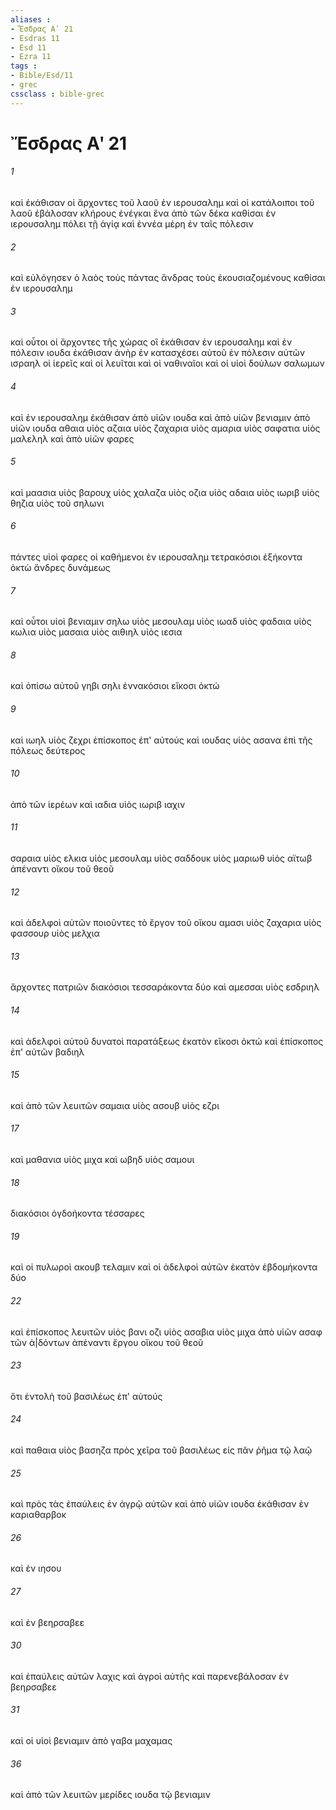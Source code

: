 ```yaml
---
aliases : 
- Ἔσδρας Αʹ 21
- Esdras 11
- Esd 11
- Ezra 11
tags : 
- Bible/Esd/11
- grec
cssclass : bible-grec
---
```


# Ἔσδρας Αʹ 21

###### 1
καὶ ἐκάθισαν οἱ ἄρχοντες τοῦ λαοῦ ἐν ιερουσαλημ καὶ οἱ κατάλοιποι τοῦ λαοῦ ἐβάλοσαν κλήρους ἐνέγκαι ἕνα ἀπὸ τῶν δέκα καθίσαι ἐν ιερουσαλημ πόλει τῇ ἁγίᾳ καὶ ἐννέα μέρη ἐν ταῖς πόλεσιν
###### 2
καὶ εὐλόγησεν ὁ λαὸς τοὺς πάντας ἄνδρας τοὺς ἑκουσιαζομένους καθίσαι ἐν ιερουσαλημ
###### 3
καὶ οὗτοι οἱ ἄρχοντες τῆς χώρας οἳ ἐκάθισαν ἐν ιερουσαλημ καὶ ἐν πόλεσιν ιουδα ἐκάθισαν ἀνὴρ ἐν κατασχέσει αὐτοῦ ἐν πόλεσιν αὐτῶν ισραηλ οἱ ἱερεῖς καὶ οἱ λευῖται καὶ οἱ ναθιναῖοι καὶ οἱ υἱοὶ δούλων σαλωμων
###### 4
καὶ ἐν ιερουσαλημ ἐκάθισαν ἀπὸ υἱῶν ιουδα καὶ ἀπὸ υἱῶν βενιαμιν ἀπὸ υἱῶν ιουδα αθαια υἱὸς αζαια υἱὸς ζαχαρια υἱὸς αμαρια υἱὸς σαφατια υἱὸς μαλεληλ καὶ ἀπὸ υἱῶν φαρες
###### 5
καὶ μαασια υἱὸς βαρουχ υἱὸς χαλαζα υἱὸς οζια υἱὸς αδαια υἱὸς ιωριβ υἱὸς θηζια υἱὸς τοῦ σηλωνι
###### 6
πάντες υἱοὶ φαρες οἱ καθήμενοι ἐν ιερουσαλημ τετρακόσιοι ἑξήκοντα ὀκτὼ ἄνδρες δυνάμεως
###### 7
καὶ οὗτοι υἱοὶ βενιαμιν σηλω υἱὸς μεσουλαμ υἱὸς ιωαδ υἱὸς φαδαια υἱὸς κωλια υἱὸς μασαια υἱὸς αιθιηλ υἱὸς ιεσια
###### 8
καὶ ὀπίσω αὐτοῦ γηβι σηλι ἐννακόσιοι εἴκοσι ὀκτώ
###### 9
καὶ ιωηλ υἱὸς ζεχρι ἐπίσκοπος ἐπ' αὐτούς καὶ ιουδας υἱὸς ασανα ἐπὶ τῆς πόλεως δεύτερος
###### 10
ἀπὸ τῶν ἱερέων καὶ ιαδια υἱὸς ιωριβ ιαχιν
###### 11
σαραια υἱὸς ελκια υἱὸς μεσουλαμ υἱὸς σαδδουκ υἱὸς μαριωθ υἱὸς αϊτωβ ἀπέναντι οἴκου τοῦ θεοῦ
###### 12
καὶ ἀδελφοὶ αὐτῶν ποιοῦντες τὸ ἔργον τοῦ οἴκου αμασι υἱὸς ζαχαρια υἱὸς φασσουρ υἱὸς μελχια
###### 13
ἄρχοντες πατριῶν διακόσιοι τεσσαράκοντα δύο καὶ αμεσσαι υἱὸς εσδριηλ
###### 14
καὶ ἀδελφοὶ αὐτοῦ δυνατοὶ παρατάξεως ἑκατὸν εἴκοσι ὀκτώ καὶ ἐπίσκοπος ἐπ' αὐτῶν βαδιηλ
###### 15
καὶ ἀπὸ τῶν λευιτῶν σαμαια υἱὸς ασουβ υἱὸς εζρι
###### 17
καὶ μαθανια υἱὸς μιχα καὶ ωβηδ υἱὸς σαμουι
###### 18
διακόσιοι ὀγδοήκοντα τέσσαρες
###### 19
καὶ οἱ πυλωροὶ ακουβ τελαμιν καὶ οἱ ἀδελφοὶ αὐτῶν ἑκατὸν ἑβδομήκοντα δύο
###### 22
καὶ ἐπίσκοπος λευιτῶν υἱὸς βανι οζι υἱὸς ασαβια υἱὸς μιχα ἀπὸ υἱῶν ασαφ τῶν ἀ|δόντων ἀπέναντι ἔργου οἴκου τοῦ θεοῦ
###### 23
ὅτι ἐντολὴ τοῦ βασιλέως ἐπ' αὐτούς
###### 24
καὶ παθαια υἱὸς βασηζα πρὸς χεῖρα τοῦ βασιλέως εἰς πᾶν ῥῆμα τῷ λαῷ
###### 25
καὶ πρὸς τὰς ἐπαύλεις ἐν ἀγρῷ αὐτῶν καὶ ἀπὸ υἱῶν ιουδα ἐκάθισαν ἐν καριαθαρβοκ
###### 26
καὶ ἐν ιησου
###### 27
καὶ ἐν βεηρσαβεε
###### 30
καὶ ἐπαύλεις αὐτῶν λαχις καὶ ἀγροὶ αὐτῆς καὶ παρενεβάλοσαν ἐν βεηρσαβεε
###### 31
καὶ οἱ υἱοὶ βενιαμιν ἀπὸ γαβα μαχαμας
###### 36
καὶ ἀπὸ τῶν λευιτῶν μερίδες ιουδα τῷ βενιαμιν
